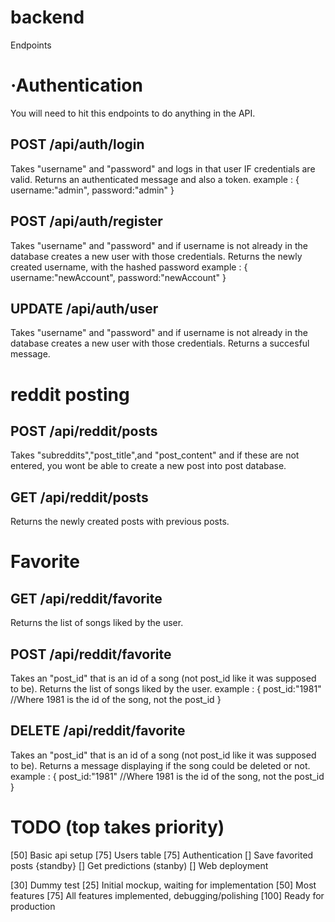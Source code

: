 # backend

Endpoints

<h1>·Authentication</h1>
You will need to hit this endpoints to do anything in the API.
 
<h2>POST /api/auth/login</h2>
Takes "username" and "password" and logs in that user IF credentials are valid.
Returns an authenticated message and also a token.
example :
{
username:"admin",
password:"admin"
}

<h2>POST /api/auth/register</h2>
Takes "username" and "password" and if username is not already in the database creates a new user with those credentials.
Returns the newly created username, with the hashed password
example :
{
username:"newAccount",
password:"newAccount"
}

<h2>UPDATE /api/auth/user</h2>
Takes "username" and "password" and if username is not already in the database creates a new user with those credentials. Returns a succesful message.

<h1>reddit posting</h1>

<h2>POST /api/reddit/posts</h2>
Takes "subreddits","post_title",and "post_content" and if these are not entered, you wont be able to create a new post into post database.

<h2>GET /api/reddit/posts</h2>
Returns the newly created posts with previous posts.

<h1>Favorite</h1>

<h2>GET /api/reddit/favorite</h2>
Returns the list of songs liked by the user.

<h2>POST /api/reddit/favorite</h2>
Takes an "post_id" that is an id of a song (not post_id like it was supposed to be).
Returns the list of songs liked by the user.
example :
{
post_id:"1981" //Where 1981 is the id of the song, not the post_id
}
  
<h2>DELETE /api/reddit/favorite</h2>
Takes an "post_id" that is an id of a song (not post_id like it was supposed to be).
Returns a message displaying if the song could be deleted or not.
example :
{
post_id:"1981" //Where 1981 is the id of the song, not the post_id
}

<h1>TODO (top takes priority)</h1>

[50] Basic api setup
[75] Users table
[75] Authentication
[] Save favorited posts {standby}
[] Get predictions (stanby)
[] Web deployment

[30] Dummy test
[25] Initial mockup, waiting for implementation
[50] Most features
[75] All features implemented, debugging/polishing
[100] Ready for production
